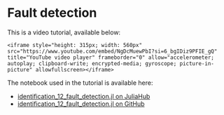 # Fault detection
This is a video tutorial, available below:
```@raw html
<iframe style="height: 315px; width: 560px" src="https://www.youtube.com/embed/NgDcMuewPbI?si=6_bgIDiz9PFIE_gQ" title="YouTube video player" frameborder="0" allow="accelerometer; autoplay; clipboard-write; encrypted-media; gyroscope; picture-in-picture" allowfullscreen></iframe>
```

The notebook used in the tutorial is available here:
- [identification_12_fault_detection.jl on JuliaHub](https://juliahub.com/ui/Notebooks/fredrik-carlson2/system_identification/identification_12_fault_detection.jl)
- [identification_12_fault_detection.jl on GitHub](https://github.com/baggepinnen/notebooks/blob/main/system_identification/identification_12_fault_detection.jl)